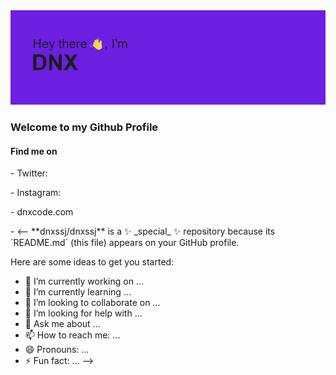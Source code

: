 <img src="/header.png" alt="Alt text" title="DNX">

<h3>Welcome to my Github Profile</h3>

<h4>Find me on</h4>
<p>- Twitter:</p>
<p>- Instagram:</p>
<p>- dnxcode.com</p>
- 
<--
**dnxssj/dnxssj** is a ✨ _special_ ✨ repository because its `README.md` (this file) appears on your GitHub profile.

Here are some ideas to get you started:

- 🔭 I’m currently working on ...
- 🌱 I’m currently learning ...
- 👯 I’m looking to collaborate on ...
- 🤔 I’m looking for help with ...
- 💬 Ask me about ...
- 📫 How to reach me: ...
- 😄 Pronouns: ...
- ⚡ Fun fact: ...
-->
